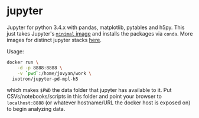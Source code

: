 # jupyter

Jupyter for python 3.4.x with pandas, matplotlib, pytables and h5py. This
just takes Jupyter's [`minimal` image](https://github.com/jupyter/docker-stacks/tree/master/minimal-notebook) and installs the packages
via `conda`. More images for distinct jupyter stacks [here](https://github.com/jupyter/docker-stacks).

Usage:

```bash
docker run \
    -d -p 8888:8888 \
    -v `pwd`:/home/jovyan/work \
  ivotron/jupyter-pd-mpl-h5
```

which makes `$PWD` the data folder that jupyter has available to it. 
Put CSVs/notebooks/scripts in this folder and point your browser to 
`localhost:8888` (or whatever hostname/URL the docker host is exposed 
on) to begin analyzing data.
